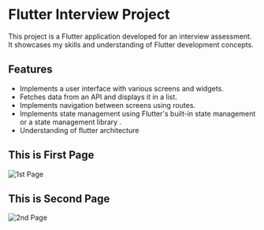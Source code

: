 
# Flutter Interview Project

This project is a Flutter application developed for an interview assessment. It showcases my skills and understanding of Flutter development concepts.

## Features

- Implements a user interface with various screens and widgets.
- Fetches data from an API and displays it in a list.
- Implements navigation between screens using routes.
- Implements state management using Flutter's built-in state management or a state management library .
- Understanding of flutter architecture

## This is First Page
![1st Page](https://github.com/nidnidulafernando/flutter_interview/assets/70999272/e1930b65-41ab-470a-819f-28c50b550dad)

## This is Second Page
![2nd Page](https://github.com/nidnidulafernando/flutter_interview/assets/70999272/4aaba5cd-90f4-491c-bb37-7702778dd893)

